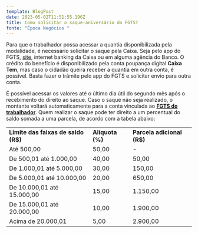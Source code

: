 ```yaml
---
template: BlogPost
date: 2023-05-02T11:51:55.196Z
title: Como solicitar o saque-aniversário do FGTS?
fonte: "Época Negócios "
---
```



Para que o trabalhador possa acessar a quantia disponibilizada pela modalidade, é necessário solicitar o saque pela Caixa. Seja pelo app do FGTS, [site](http://fgts.caixa.gov.br/), internet banking da Caixa ou em alguma agência do Banco. O crédito do benefício é disponibilizado pela conta poupança digital **Caixa Tem**, mas caso o cidadão queira receber a quantia em outra conta, é possível. Basta fazer o trâmite pelo app do FGTS e solicitar envio para outra conta.

É possível acessar os valores até o último dia útil do segundo mês após o recebimento do direito ao saque. Caso o saque não seja realizado, o montante voltará automaticamente para a conta vinculada ao **[FGTS do trabalhador](https://exame.com/invest/mercados/caixa-ceo-diz-que-selic-alta-e-saques-do-fgts-prejudicam-capacidade-de-financiamento/)**. Quem realizar o saque pode ter direito a um percentual do saldo somada a uma parcela, de acordo com a tabela abaixo:

|                                     |                  |                            |
| ----------------------------------- | ---------------- | -------------------------- |
| **Limite das faixas de saldo (R$)** | **Alíquota (%)** | **Parcela adicional (R$)** |
| Até 500,00                          | 50,00            | \-                         |
| De 500,01 até 1.000,00              | 40,00            | 50,00                      |
| De 1.000,01 até 5.000,00            | 30,00            | 150,00                     |
| De 5.000,01 até 10.000,00           | 20,00            | 650,00                     |
| De 10.000,01 até 15.000,00          | 15,00            | 1.150,00                   |
| De 15.000,01 até 20.000,00          | 10,00            | 1.900,00                   |
| Acima de 20.000,01                  | 5,00             | 2.900,00                   |